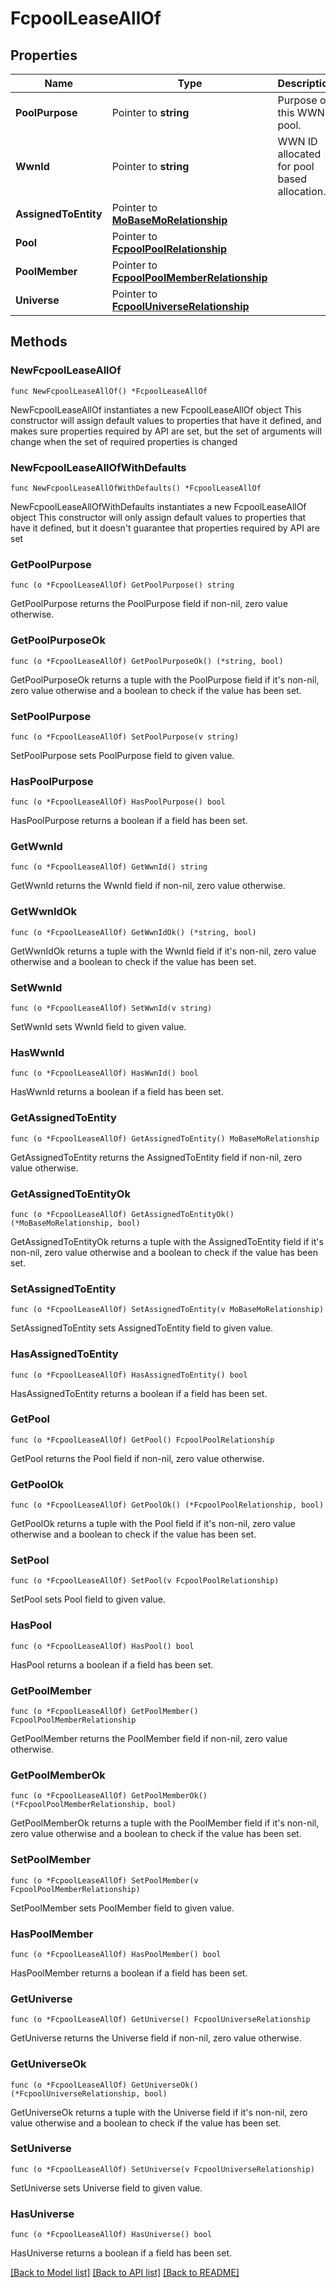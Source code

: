 # FcpoolLeaseAllOf

## Properties

Name | Type | Description | Notes
------------ | ------------- | ------------- | -------------
**PoolPurpose** | Pointer to **string** | Purpose of this WWN pool. | [optional] [readonly] 
**WwnId** | Pointer to **string** | WWN ID allocated for pool based allocation. | [optional] 
**AssignedToEntity** | Pointer to [**MoBaseMoRelationship**](mo.BaseMo.Relationship.md) |  | [optional] 
**Pool** | Pointer to [**FcpoolPoolRelationship**](fcpool.Pool.Relationship.md) |  | [optional] 
**PoolMember** | Pointer to [**FcpoolPoolMemberRelationship**](fcpool.PoolMember.Relationship.md) |  | [optional] 
**Universe** | Pointer to [**FcpoolUniverseRelationship**](fcpool.Universe.Relationship.md) |  | [optional] 

## Methods

### NewFcpoolLeaseAllOf

`func NewFcpoolLeaseAllOf() *FcpoolLeaseAllOf`

NewFcpoolLeaseAllOf instantiates a new FcpoolLeaseAllOf object
This constructor will assign default values to properties that have it defined,
and makes sure properties required by API are set, but the set of arguments
will change when the set of required properties is changed

### NewFcpoolLeaseAllOfWithDefaults

`func NewFcpoolLeaseAllOfWithDefaults() *FcpoolLeaseAllOf`

NewFcpoolLeaseAllOfWithDefaults instantiates a new FcpoolLeaseAllOf object
This constructor will only assign default values to properties that have it defined,
but it doesn't guarantee that properties required by API are set

### GetPoolPurpose

`func (o *FcpoolLeaseAllOf) GetPoolPurpose() string`

GetPoolPurpose returns the PoolPurpose field if non-nil, zero value otherwise.

### GetPoolPurposeOk

`func (o *FcpoolLeaseAllOf) GetPoolPurposeOk() (*string, bool)`

GetPoolPurposeOk returns a tuple with the PoolPurpose field if it's non-nil, zero value otherwise
and a boolean to check if the value has been set.

### SetPoolPurpose

`func (o *FcpoolLeaseAllOf) SetPoolPurpose(v string)`

SetPoolPurpose sets PoolPurpose field to given value.

### HasPoolPurpose

`func (o *FcpoolLeaseAllOf) HasPoolPurpose() bool`

HasPoolPurpose returns a boolean if a field has been set.

### GetWwnId

`func (o *FcpoolLeaseAllOf) GetWwnId() string`

GetWwnId returns the WwnId field if non-nil, zero value otherwise.

### GetWwnIdOk

`func (o *FcpoolLeaseAllOf) GetWwnIdOk() (*string, bool)`

GetWwnIdOk returns a tuple with the WwnId field if it's non-nil, zero value otherwise
and a boolean to check if the value has been set.

### SetWwnId

`func (o *FcpoolLeaseAllOf) SetWwnId(v string)`

SetWwnId sets WwnId field to given value.

### HasWwnId

`func (o *FcpoolLeaseAllOf) HasWwnId() bool`

HasWwnId returns a boolean if a field has been set.

### GetAssignedToEntity

`func (o *FcpoolLeaseAllOf) GetAssignedToEntity() MoBaseMoRelationship`

GetAssignedToEntity returns the AssignedToEntity field if non-nil, zero value otherwise.

### GetAssignedToEntityOk

`func (o *FcpoolLeaseAllOf) GetAssignedToEntityOk() (*MoBaseMoRelationship, bool)`

GetAssignedToEntityOk returns a tuple with the AssignedToEntity field if it's non-nil, zero value otherwise
and a boolean to check if the value has been set.

### SetAssignedToEntity

`func (o *FcpoolLeaseAllOf) SetAssignedToEntity(v MoBaseMoRelationship)`

SetAssignedToEntity sets AssignedToEntity field to given value.

### HasAssignedToEntity

`func (o *FcpoolLeaseAllOf) HasAssignedToEntity() bool`

HasAssignedToEntity returns a boolean if a field has been set.

### GetPool

`func (o *FcpoolLeaseAllOf) GetPool() FcpoolPoolRelationship`

GetPool returns the Pool field if non-nil, zero value otherwise.

### GetPoolOk

`func (o *FcpoolLeaseAllOf) GetPoolOk() (*FcpoolPoolRelationship, bool)`

GetPoolOk returns a tuple with the Pool field if it's non-nil, zero value otherwise
and a boolean to check if the value has been set.

### SetPool

`func (o *FcpoolLeaseAllOf) SetPool(v FcpoolPoolRelationship)`

SetPool sets Pool field to given value.

### HasPool

`func (o *FcpoolLeaseAllOf) HasPool() bool`

HasPool returns a boolean if a field has been set.

### GetPoolMember

`func (o *FcpoolLeaseAllOf) GetPoolMember() FcpoolPoolMemberRelationship`

GetPoolMember returns the PoolMember field if non-nil, zero value otherwise.

### GetPoolMemberOk

`func (o *FcpoolLeaseAllOf) GetPoolMemberOk() (*FcpoolPoolMemberRelationship, bool)`

GetPoolMemberOk returns a tuple with the PoolMember field if it's non-nil, zero value otherwise
and a boolean to check if the value has been set.

### SetPoolMember

`func (o *FcpoolLeaseAllOf) SetPoolMember(v FcpoolPoolMemberRelationship)`

SetPoolMember sets PoolMember field to given value.

### HasPoolMember

`func (o *FcpoolLeaseAllOf) HasPoolMember() bool`

HasPoolMember returns a boolean if a field has been set.

### GetUniverse

`func (o *FcpoolLeaseAllOf) GetUniverse() FcpoolUniverseRelationship`

GetUniverse returns the Universe field if non-nil, zero value otherwise.

### GetUniverseOk

`func (o *FcpoolLeaseAllOf) GetUniverseOk() (*FcpoolUniverseRelationship, bool)`

GetUniverseOk returns a tuple with the Universe field if it's non-nil, zero value otherwise
and a boolean to check if the value has been set.

### SetUniverse

`func (o *FcpoolLeaseAllOf) SetUniverse(v FcpoolUniverseRelationship)`

SetUniverse sets Universe field to given value.

### HasUniverse

`func (o *FcpoolLeaseAllOf) HasUniverse() bool`

HasUniverse returns a boolean if a field has been set.


[[Back to Model list]](../README.md#documentation-for-models) [[Back to API list]](../README.md#documentation-for-api-endpoints) [[Back to README]](../README.md)


